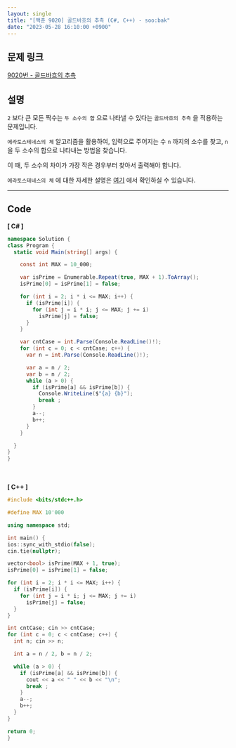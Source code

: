 ```yaml
---
layout: single
title: "[백준 9020] 골드바흐의 추측 (C#, C++) - soo:bak"
date: "2023-05-28 16:10:00 +0900"
---
```


## 문제 링크
  [9020번 - 골드바흐의 추측](https://www.acmicpc.net/problem/9020)

## 설명
`2` 보다 큰 모든 짝수는 `두 소수의 합` 으로 나타낼 수 있다는 `골드바흐의 추측` 을 적용하는 문제입니다. <br>

`에라토스테네스의 체` 알고리즘을 활용하여, 입력으로 주어지는 수 `n` 까지의 소수를 찾고, `n` 을 두 소수의 합으로 나타내는 방법을 찾습니다. <br>

이 때, 두 소수의 차이가 가장 작은 경우부터 찾아서 출력해야 합니다. <br>

`에라토스테네스의 체` 에 대한 자세한 설명은 [여기](https://soo-bak.github.io/algorithm/theory/) 에서 확인하실 수 있습니다. <br>

- - -

## Code
<b>[ C# ] </b>
<br>

  ```c#
namespace Solution {
  class Program {
    static void Main(string[] args) {

      const int MAX = 10_000;

      var isPrime = Enumerable.Repeat(true, MAX + 1).ToArray();
      isPrime[0] = isPrime[1] = false;

      for (int i = 2; i * i <= MAX; i++) {
        if (isPrime[i]) {
          for (int j = i * i; j <= MAX; j += i)
            isPrime[j] = false;
        }
      }

      var cntCase = int.Parse(Console.ReadLine()!);
      for (int c = 0; c < cntCase; c++) {
        var n = int.Parse(Console.ReadLine()!);

        var a = n / 2;
        var b = n / 2;
        while (a > 0) {
          if (isPrime[a] && isPrime[b]) {
            Console.WriteLine($"{a} {b}");
            break ;
          }
          a--;
          b++;
        }
      }

    }
  }
}
  ```
<br><br>
<b>[ C++ ] </b>
<br>

  ```c++
#include <bits/stdc++.h>

#define MAX 10'000

using namespace std;

int main() {
  ios::sync_with_stdio(false);
  cin.tie(nullptr);

  vector<bool> isPrime(MAX + 1, true);
  isPrime[0] = isPrime[1] = false;

  for (int i = 2; i * i <= MAX; i++) {
    if (isPrime[i]) {
      for (int j = i * i; j <= MAX; j += i)
        isPrime[j] = false;
    }
  }

  int cntCase; cin >> cntCase;
  for (int c = 0; c < cntCase; c++) {
    int n; cin >> n;

    int a = n / 2, b = n / 2;

    while (a > 0) {
      if (isPrime[a] && isPrime[b]) {
        cout << a << " " << b << "\n";
        break ;
      }
      a--;
      b++;
    }
  }

  return 0;
}
  ```
